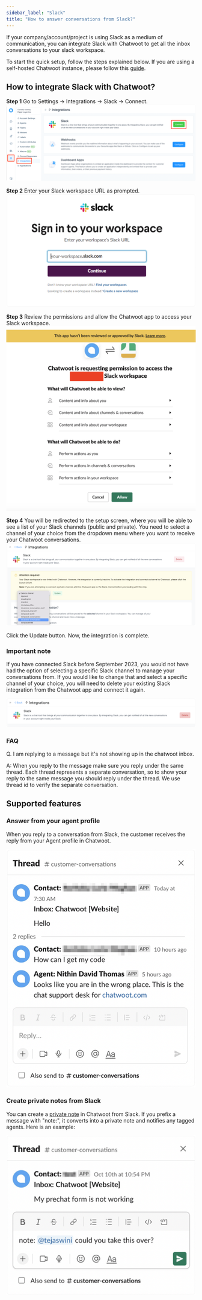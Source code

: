 ```yaml
---
sidebar_label: "Slack"
title: "How to answer conversations from Slack?"
---
```


If your company/account/project is using Slack as a medium of communication, you can integrate Slack with Chatwoot to get all the inbox conversations to your slack workspace.

To start the quick setup, follow the steps explained below. If you are using a self-hosted Chatwoot instance, please follow this [guide](/docs/self-hosted/configuration/features/integrations/slack-integration-setup).

## How to integrate Slack with Chatwoot?

**Step 1** Go to Settings -> Integrations -> Slack -> Connect.
![slack-chatwoot-integration](./images/slack-chatwoot-integration.png)

**Step 2** Enter your Slack workspace URL as prompted.
![slack](./images/slack.png)

**Step 3** Review the permissions and allow the Chatwoot app to access your Slack workspace.
![slack_permission](./images/slack_permission.png)

**Step 4** You will be redirected to the setup screen, where you will be able to see a list of your Slack channels (public and private). You need to select a channel of your choice from the dropdown menu where you want to receive your Chatwoot conversations.
![selecting-slack-channel](./images/selecting-slack-channel.png)

Click the Update button. Now, the integration is complete.

### Important note

If you have connected Slack before September 2023, you would not have had the option of selecting a specific Slack channel to manage your conversations from. If you would like to change that and select a specific channel of your choice, you will need to delete your existing Slack integration from the Chatwoot app and connect it again.

![deleting-slack-integration](./images/deleting-slack-integration.png)

### FAQ

Q. I am replying to a message but it's not showing up in the chatwoot inbox.

A: When you reply to the message make sure you reply under the same thread. Each thread represents a separate conversation, so to show your reply to the same message you should reply under the thread. We use thread id to verify the separate conversation.

## Supported features

### Answer from your agent profile

When you reply to a conversation from Slack, the customer receives the reply from your Agent profile in Chatwoot.

![answering-conversation-from-slack](./images/answering-conversation-from-slack.png)

### Create private notes from Slack

You can create a [private note](https://www.chatwoot.com/features/private-notes) in Chatwoot from Slack. If you prefix a message with "note:", it converts into a private note and notifies any tagged agents. Here is an example:

![private-notes-from-slack](./images/private-notes-from-slack.png)
